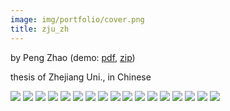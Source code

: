 ```yaml
---
image: img/portfolio/cover.png
title: zju_zh
---
```


by Peng Zhao (demo: [pdf](https://github.com/pzhaonet/bookdownplus/raw/master/upload/zju_zh/showcase/zju_zh.pdf), [zip](https://github.com/pzhaonet/bookdownplus/raw/master/upload/zju_zh/demo.zip))

thesis of Zhejiang Uni., in Chinese

<!--more-->

![](https://github.com/pzhaonet/bookdownplus/raw/master/upload/zju_zh/showcase/cover.png)
![](https://github.com/pzhaonet/bookdownplus/raw/master/upload/zju_zh/showcase/zju_zh11.png)
![](https://github.com/pzhaonet/bookdownplus/raw/master/upload/zju_zh/showcase/zju_zh13.png)
![](https://github.com/pzhaonet/bookdownplus/raw/master/upload/zju_zh/showcase/zju_zh15.png)
![](https://github.com/pzhaonet/bookdownplus/raw/master/upload/zju_zh/showcase/zju_zh17.png)
![](https://github.com/pzhaonet/bookdownplus/raw/master/upload/zju_zh/showcase/zju_zh19.png)
![](https://github.com/pzhaonet/bookdownplus/raw/master/upload/zju_zh/showcase/zju_zh21.png)
![](https://github.com/pzhaonet/bookdownplus/raw/master/upload/zju_zh/showcase/zju_zh23.png)
![](https://github.com/pzhaonet/bookdownplus/raw/master/upload/zju_zh/showcase/zju_zh25.png)
![](https://github.com/pzhaonet/bookdownplus/raw/master/upload/zju_zh/showcase/zju_zh27.png)
![](https://github.com/pzhaonet/bookdownplus/raw/master/upload/zju_zh/showcase/zju_zh3.png)
![](https://github.com/pzhaonet/bookdownplus/raw/master/upload/zju_zh/showcase/zju_zh30.png)
![](https://github.com/pzhaonet/bookdownplus/raw/master/upload/zju_zh/showcase/zju_zh37.png)
![](https://github.com/pzhaonet/bookdownplus/raw/master/upload/zju_zh/showcase/zju_zh39.png)
![](https://github.com/pzhaonet/bookdownplus/raw/master/upload/zju_zh/showcase/zju_zh5.png)
![](https://github.com/pzhaonet/bookdownplus/raw/master/upload/zju_zh/showcase/zju_zh7.png)
![](https://github.com/pzhaonet/bookdownplus/raw/master/upload/zju_zh/showcase/zju_zh9.png)

